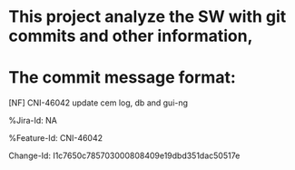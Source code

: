# This project analyze the SW with git commits and other information, 



# The commit message format:

[NF] CNI-46042 update cem log, db and gui-ng

%Jira-Id: NA

%Feature-Id: CNI-46042

Change-Id: I1c7650c785703000808409e19dbd351dac50517e